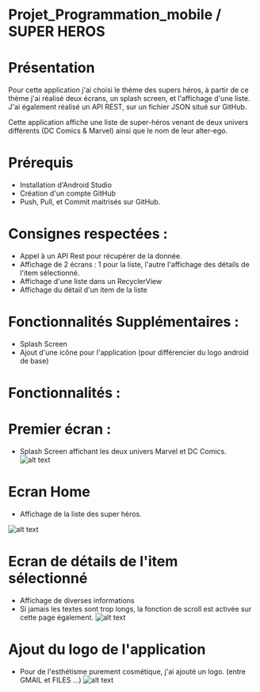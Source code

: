 # Projet_Programmation_mobile / SUPER HEROS

# Présentation
Pour cette application j'ai choisi le thème des supers héros, à partir de ce thème j'ai réalisé deux écrans, un splash screen, et l'affichage d'une liste.
J'ai également réalisé un API REST, sur un fichier JSON situé sur GitHub.

Cette application affiche une liste de super-héros venant de deux univers différents (DC Comics & Marvel) ainsi que le nom de leur alter-ego.

# Prérequis
- Installation d'Android Studio
- Création d'un compte GitHub
- Push, Pull, et Commit maitrisés sur GitHub.

# Consignes respectées :

- Appel à un API Rest pour récupérer de la donnée.
- Affichage de 2 écrans : 1 pour la liste, l'autre l'affichage des détails de l'item sélectionné.
- Affichage d'une liste dans un RecyclerView
- Affichage du détail d'un item de la liste

# Fonctionnalités Supplémentaires : 

- Splash Screen
- Ajout d'une icône pour l'application (pour différencier du logo android de base)

# Fonctionnalités :

# Premier écran : 
- Splash Screen affichant les deux univers Marvel et DC Comics.
![alt text](https://github.com/anthonyfvt/Projet_Programmation_mobile/blob/master/Rendu%20Application/Splash%20Screen.PNG)

# Ecran Home
- Affichage de la liste des super héros.

![alt text](https://github.com/anthonyfvt/Projet_Programmation_mobile/blob/master/Rendu%20Application/Page_liste.PNG)

# Ecran de détails de l'item sélectionné
 
- Affichage de diverses informations
- Si jamais les textes sont trop longs, la fonction de scroll est activée sur cette page également.
![alt text](https://github.com/anthonyfvt/Projet_Programmation_mobile/blob/master/Rendu%20Application/page_details.PNG)
 
# Ajout du logo de l'application
- Pour de l'esthétisme purement cosmétique, j'ai ajouté un logo. (entre GMAIL et FILES ...)
![alt text](https://github.com/anthonyfvt/Projet_Programmation_mobile/blob/master/Rendu%20Application/Icone%20Application.PNG)
 
